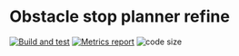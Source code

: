 # Obstacle stop planner refine

[![Build and test](https://github.com/tier4/obstacle_stop_planner_refine/actions/workflows/build_and_test.yml/badge.svg)](https://github.com/tier4/obstacle_stop_planner_refine/actions/workflows/build_and_test.yml)
[![Metrics report](https://img.shields.io/badge/-Metrics%20report-orange)](https://tier4.github.io/obstacle_stop_planner_refine/pr-check/index.html)
![code size](https://img.shields.io/github/languages/code-size/tier4/obstacle_stop_planner_refine)
